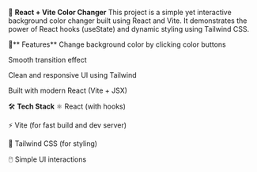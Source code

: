 🎨 **React + Vite Color Changer**
This project is a simple yet interactive background color changer built using React and Vite. It demonstrates the power of React hooks (useState) and dynamic styling using Tailwind CSS.

🚀** Features**
Change background color by clicking color buttons

Smooth transition effect

Clean and responsive UI using Tailwind

Built with modern React (Vite + JSX)

🛠️ **Tech Stack**
⚛️ React (with hooks)

⚡ Vite (for fast build and dev server)

🎨 Tailwind CSS (for styling)

🖱️ Simple UI interactions
